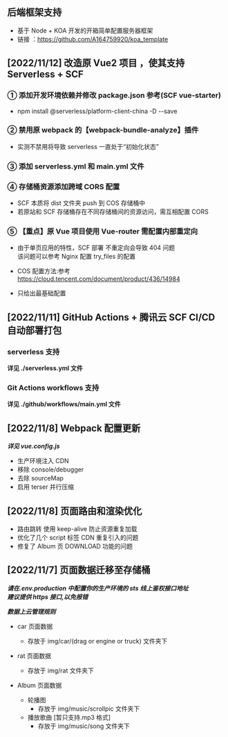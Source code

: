 ## 后端框架支持

- 基于 Node + KOA 开发的开箱简单配置服务器框架
- 链接 ：https://github.com/A164759920/koa_template

## [2022/11/12] 改造原 Vue2 项目 ，使其支持 Serverless + SCF

### ① 添加开发环境依赖并修改 package.json 参考(SCF vue-starter)

- npm install @serverless/platform-client-china -D --save

### ② 禁用原 webpack 的【webpack-bundle-analyze】插件

- 实测不禁用将导致 serverless 一直处于“初始化状态”

### ③ 添加 serverless.yml 和 main.yml 文件

### ④ 存储桶资源添加跨域 CORS 配置

- SCF 本质将 dist 文件夹 push 到 COS 存储桶中
- 若原站和 SCF 存储桶存在不同存储桶间的资源访问，需互相配置 CORS

### ⑤ 【重点】原 Vue 项目使用 Vue-router 需配置内部重定向

- 由于单页应用的特性，SCF 部署 不重定向会导致 404 问题</br>
  该问题可以参考 Nginx 配置 try_files 的配置</br>
- COS 配置方法:参考 https://cloud.tencent.com/document/product/436/14984

- 只给出最基础配置

## [2022/11/11] GitHub Actions + 腾讯云 SCF CI/CD 自动部署打包

### serverless 支持

**详见 ./serverless.yml 文件**

### Git Actions workflows 支持

**详见 ./github/workflows/main.yml 文件**

## [2022/11/8] Webpack 配置更新

**_详见 vue.config.js_**

- 生产环境注入 CDN
- 移除 console/debugger
- 去除 sourceMap
- 启用 terser 并行压缩

## [2022/11/8] 页面路由和渲染优化

- 路由跳转 使用 keep-alive 防止资源重复加载
- 优化了几个 script 标签 CDN 重复引入的问题
- 修复了 Album 页 DOWNLOAD 功能的问题

## [2022/11/7] 页面数据迁移至存储桶

**_请在.env.production 中配置你的生产环境的 sts 线上鉴权接口地址_**</br>
**_建议提供 https 接口,以免报错_**</br>

**_数据上云管理规则_**

- car 页面数据
  - 存放于 img/car/(drag or engine or truck) 文件夹下
- rat 页面数据

  - 存放于 img/rat 文件夹下

- Album 页面数据
  - 轮播图
    - 存放于 img/music/scrollpic 文件夹下
  - 播放歌曲 [暂只支持.mp3 格式]
    - 存放于 img/music/song 文件夹下
